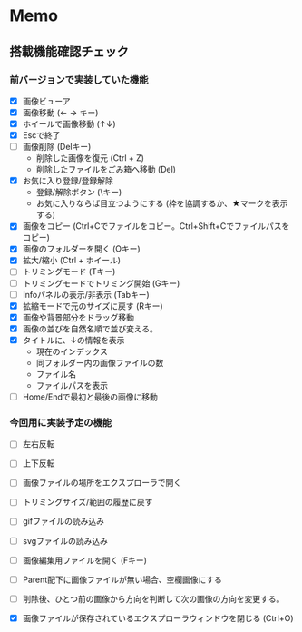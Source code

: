 # Memo

## 搭載機能確認チェック

### 前バージョンで実装していた機能

- [x] 画像ビューア
- [x] 画像移動 (← → キー)
- [x] ホイールで画像移動 (↑↓)
- [x] Escで終了
- [ ] 画像削除 (Delキー)
	- 削除した画像を復元 (Ctrl + Z)
	- 削除したファイルをごみ箱へ移動 (Del)
- [x] お気に入り登録/登録解除
	- 登録/解除ボタン (\キー)
	- お気に入りならば目立つようにする (枠を協調するか、★マークを表示する)
- [x] 画像をコピー (Ctrl+Cでファイルをコピー。Ctrl+Shift+Cでファイルパスをコピー)
- [x] 画像のフォルダーを開く (Oキー)
- [x] 拡大/縮小 (Ctrl + ホイール)
- [ ] トリミングモード (Tキー)
- [ ] トリミングモードでトリミング開始 (Gキー)
- [ ] Infoパネルの表示/非表示 (Tabキー)
- [x] 拡縮モードで元のサイズに戻す (Rキー)
- [x] 画像や背景部分をドラッグ移動
- [x] 画像の並びを自然名順で並び変える。
- [x] タイトルに、↓の情報を表示
	- 現在のインデックス
	- 同フォルダー内の画像ファイルの数
	- ファイル名
	- ファイルパスを表示
- [ ] Home/Endで最初と最後の画像に移動
	
### 今回用に実装予定の機能

- [ ] 左右反転
- [ ] 上下反転
- [ ] 画像ファイルの場所をエクスプローラで開く
- [ ] トリミングサイズ/範囲の履歴に戻す
- [ ] gifファイルの読み込み
- [ ] svgファイルの読み込み
- [ ] 画像編集用ファイルを開く (Fキー)
- [ ] Parent配下に画像ファイルが無い場合、空欄画像にする
- [ ] 削除後、ひとつ前の画像から方向を判断して次の画像の方向を変更する。
- [x] 画像ファイルが保存されているエクスプローラウィンドウを閉じる (Ctrl+O)

